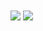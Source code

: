 

<img align="center" src="https://github-readme-stats.vercel.app/api?username=victorbgh&theme=dracula&show_icons=true" />
<img align="center" src="https://github-readme-stats.vercel.app/api/top-langs/?username=victorbgh&langs_count=8" />

